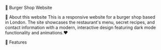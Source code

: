 🍔 Burger Shop Website 

📝 About this website
This is a responsive website for a burger shop based in London. The site showcases the restaurant's menu, secret recipes, and contact information with a modern, interactive design featuring dark mode functionality and animations.❤️

🌟 Features
